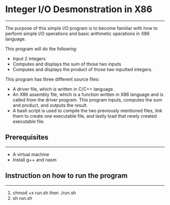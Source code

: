 # Integer I/O Desmonstration in X86
---
The purpose of this simple I/O program is to become familiar with how to perform
simple I/O operations and basic arithmetic operations in X86 language.

This program will do the following:
* Input 2 integers
* Computes and displays the sum of those two inputs
* Computes and displays the product of those two inputted integers.

This program has three different source files:
* A driver file, which is written in C/C++ language.
* An X86 assembly file, which is a function written in X86 language and
is called from the driver program. This program inputs, computes the sum and
product, and outputs the result.
* A bash script is used to compile the two previously mentioned files, link
them to create one executable file, and lastly load that newly created
executable file.

## Prerequisites
---
* A virtual machine
* Install g++ and nasm

## Instruction on how to run the program
---
1. chmod +x run.sh then ./run.sh              
2. sh run.sh
